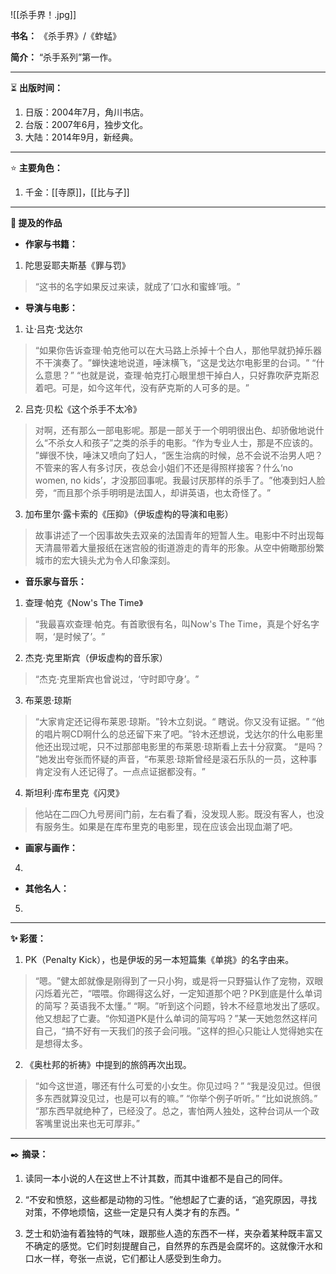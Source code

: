 
![[杀手界！.jpg]]

**书名：** 《杀手界》/《蚱蜢》

**简介：**  “杀手系列”第一作。

---

⏳ **出版时间：** 

1. 日版：2004年7月，角川书店。
2. 台版：2007年6月，独步文化。
3. 大陆：2014年9月，新经典。

---

⭐ **主要角色：**

1. 千金：[[寺原]]，[[比与子]]

---

**📜 提及的作品**

- **作家与书籍：** 

1. 陀思妥耶夫斯基《罪与罚》

> ​“这书的名字如果反过来读，就成了‘口水和蜜蜂’哦。​”

- **导演与电影：** 

1. 让·吕克·戈达尔

> “如果你告诉查理·帕克他可以在大马路上杀掉十个白人，那他早就扔掉乐器不干演奏了。​”蝉快速地说道，唾沫横飞，​“这是戈达尔电影里的台词。​”
> “什么意思？​”
> “也就是说，查理·帕克打心眼里想干掉白人，只好靠吹萨克斯忍着吧。可是，如今这年代，没有萨克斯的人可多的是。​”

2. 吕克·贝松《这个杀手不太冷》

> 对啊，还有那么一部电影呢。那是一部关于一个明明很出色、却骄傲地说什么“不杀女人和孩子”之类的杀手的电影。​“作为专业人士，那是不应该的。​”蝉很不快，唾沫又喷向了妇人，​“医生治病的时候，总不会说不治男人吧？不管来的客人有多讨厌，夜总会小姐们不还是得照样接客？什么‘no women, no kids’，才没那回事呢。我最讨厌那样的杀手了。​”他凑到妇人脸旁，​“而且那个杀手明明是法国人，却讲英语，也太奇怪了。​”

3. 加布里尔·露卡索的《压抑》（伊坂虚构的导演和电影）

> 故事讲述了一个因事故失去双亲的法国青年的短暂人生。电影中不时出现每天清晨带着大量报纸在迷宫般的街道游走的青年的形象。从空中俯瞰那纷繁城市的宏大镜头尤为令人印象深刻。

- **音乐家与音乐：** 

1. 查理·帕克《Now's The Time》

> “我最喜欢查理·帕克。​有首歌很有名，叫Now's The Time，真是个好名字啊，‘是时候了’。​”

2. 杰克·克里斯宾（伊坂虚构的音乐家）

> “杰克·克里斯宾也曾说过，‘守时即守身’。​”

3. 布莱恩·琼斯

> “大家肯定还记得布莱恩·琼斯。​”铃木立刻说。“
> 瞎说。你又没有证据。​”
> “他的唱片啊CD啊什么的总还留下来了吧。​”铃木还想说，戈达尔的什么电影里他还出现过呢，只不过那部电影里的布莱恩·琼斯看上去十分寂寞。
> “是吗？​”她发出夸张而怀疑的声音，​“布莱恩·琼斯曾经是滚石乐队的一员，这种事肯定没有人还记得了。一点点证据都没有。​”

4. 斯坦利·库布里克《闪灵》

> 他站在二四〇九号房间门前，左右看了看，没发现人影。既没有客人，也没有服务生。如果是在库布里克的电影里，现在应该会出现血潮了吧。

- **画家与画作：** 

4. 

- **其他名人：**

5. 


---

**✨ 彩蛋：** 

1. PK（Penalty Kick），也是伊坂的另一本短篇集《单挑》的名字由来。

> “嗯。​”健太郎就像是刚得到了一只小狗，或是将一只野猫认作了宠物，双眼闪烁着光芒，​“喂喂。你踢得这么好，一定知道那个吧？PK到底是什么单词的简写？英语我不太懂。”
> “啊。​”听到这个问题，铃木不经意地发出了感叹。他又想起了亡妻。​“你知道PK是什么单词的简写吗？​”某一天她忽然这样问自己，​“搞不好有一天我们的孩子会问哦。​”这样的担心只能让人觉得她实在是想得太多。

2. 《奥杜邦的祈祷》中提到的旅鸽再次出现。

> “如今这世道，哪还有什么可爱的小女生。你见过吗？”
> “我是没见过。但很多东西就算没见过，也是可以有的嘛。”
> “你举个例子听听。”
> “比如说旅鸽。”
> “那东西早就绝种了，已经没了。总之，害怕两人独处，这种台词从一个政客嘴里说出来也无可厚非。”

---

✒️ **摘录：** 

1. 读同一本小说的人在这世上不计其数，而其中谁都不是自己的同伴。

2. “不安和愤怒，这些都是动物的习性。​”他想起了亡妻的话，​“追究原因，寻找对策，不停地烦恼，这些一定是只有人类才有的东西。​”

3. 芝士和奶油有着独特的气味，跟那些人造的东西不一样，夹杂着某种既丰富又不确定的感觉。它们时刻提醒自己，自然界的东西是会腐坏的。这就像汗水和口水一样，夸张一点说，它们都让人感受到生命力。